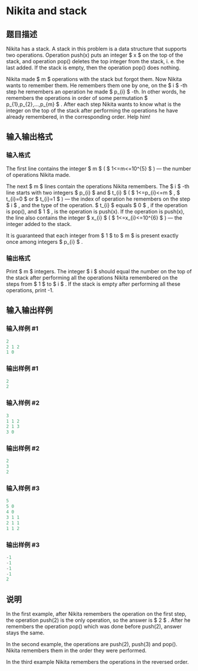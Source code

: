 # Nikita and stack

## 题目描述

Nikita has a stack. A stack in this problem is a data structure that supports two operations. Operation push(x) puts an integer $ x $ on the top of the stack, and operation pop() deletes the top integer from the stack, i. e. the last added. If the stack is empty, then the operation pop() does nothing.

Nikita made $ m $ operations with the stack but forgot them. Now Nikita wants to remember them. He remembers them one by one, on the $ i $ -th step he remembers an operation he made $ p_{i} $ -th. In other words, he remembers the operations in order of some permutation $ p_{1},p_{2},...,p_{m} $ . After each step Nikita wants to know what is the integer on the top of the stack after performing the operations he have already remembered, in the corresponding order. Help him!

## 输入输出格式

### 输入格式

The first line contains the integer $ m $ ( $ 1<=m<=10^{5} $ ) — the number of operations Nikita made.

The next $ m $ lines contain the operations Nikita remembers. The $ i $ -th line starts with two integers $ p_{i} $ and $ t_{i} $ ( $ 1<=p_{i}<=m $ , $ t_{i}=0 $ or $ t_{i}=1 $ ) — the index of operation he remembers on the step $ i $ , and the type of the operation. $ t_{i} $ equals $ 0 $ , if the operation is pop(), and $ 1 $ , is the operation is push(x). If the operation is push(x), the line also contains the integer $ x_{i} $ ( $ 1<=x_{i}<=10^{6} $ ) — the integer added to the stack.

It is guaranteed that each integer from $ 1 $ to $ m $ is present exactly once among integers $ p_{i} $ .

### 输出格式

Print $ m $ integers. The integer $ i $ should equal the number on the top of the stack after performing all the operations Nikita remembered on the steps from $ 1 $ to $ i $ . If the stack is empty after performing all these operations, print -1.

## 输入输出样例

### 输入样例 #1

```cpp
2
2 1 2
1 0

```
### 输出样例 #1

```cpp
2
2

```
### 输入样例 #2

```cpp
3
1 1 2
2 1 3
3 0

```
### 输出样例 #2

```cpp
2
3
2

```
### 输入样例 #3

```cpp
5
5 0
4 0
3 1 1
2 1 1
1 1 2

```
### 输出样例 #3

```cpp
-1
-1
-1
-1
2

```
## 说明

In the first example, after Nikita remembers the operation on the first step, the operation push(2) is the only operation, so the answer is $ 2 $ . After he remembers the operation pop() which was done before push(2), answer stays the same.

In the second example, the operations are push(2), push(3) and pop(). Nikita remembers them in the order they were performed.

In the third example Nikita remembers the operations in the reversed order.


